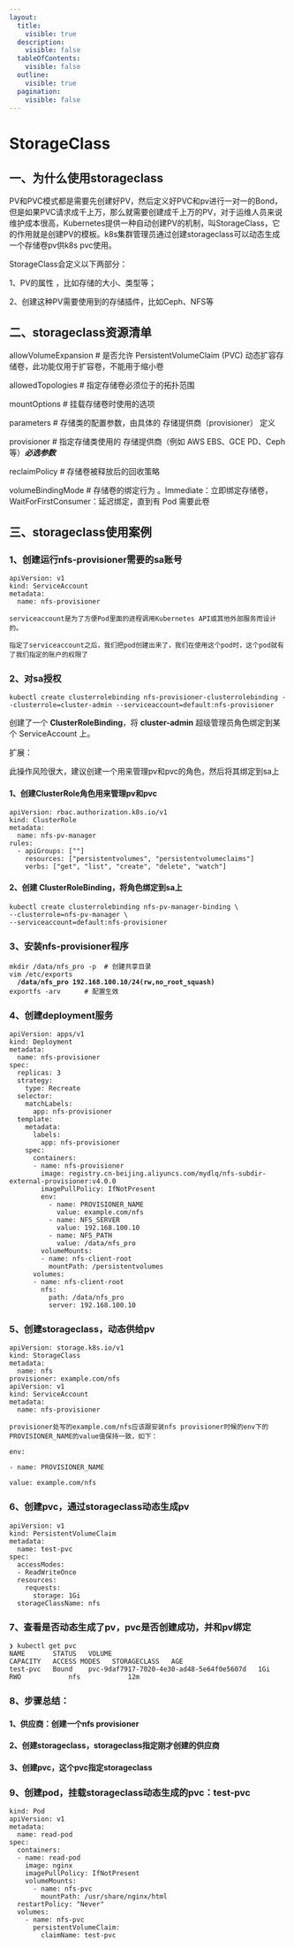 ```yaml
---
layout:
  title:
    visible: true
  description:
    visible: false
  tableOfContents:
    visible: false
  outline:
    visible: true
  pagination:
    visible: false
---
```


# StorageClass

## 一、为什么使用storageclass

PV和PVC模式都是需要先创建好PV，然后定义好PVC和pv进行一对一的Bond，但是如果PVC请求成千上万，那么就需要创建成千上万的PV，对于运维人员来说维护成本很高，Kubernetes提供一种自动创建PV的机制，叫StorageClass，它的作用就是创建PV的模板。k8s集群管理员通过创建storageclass可以动态生成一个存储卷pv供k8s pvc使用。

StorageClass会定义以下两部分：

1、PV的属性 ，比如存储的大小、类型等；

2、创建这种PV需要使用到的存储插件，比如Ceph、NFS等

## 二、storageclass资源清单

&#x20;  allowVolumeExpansion      # 是否允许 PersistentVolumeClaim (PVC) 动态扩容存储卷，此功能仅用于扩容卷，不能用于缩小卷

&#x20;  allowedTopologies         # 指定存储卷必须位于的拓扑范围

&#x20;  mountOptions       # 挂载存储卷时使用的选项

&#x20;  parameters       # 存储类的配置参数，由具体的 存储提供商（provisioner） 定义

&#x20;  provisioner        # 指定存储类使用的 存储提供商（例如 AWS EBS、GCE PD、Ceph 等）_**必选参数**_

&#x20;  reclaimPolicy               # 存储卷被释放后的回收策略  &#x20;

&#x20; volumeBindingMode        # 存储卷的绑定行为 。Immediate：立即绑定存储卷，WaitForFirstConsumer：延迟绑定，直到有 Pod 需要此卷

## 三、storageclass使用案例

### 1、创建运行nfs-provisioner需要的sa账号

```
apiVersion: v1
kind: ServiceAccount
metadata:
  name: nfs-provisioner
```

`serviceaccount是为了方便Pod里面的进程调用Kubernetes API或其他外部服务而设计的。`

`指定了serviceaccount之后，我们把pod创建出来了，我们在使用这个pod时，这个pod就有了我们指定的账户的权限了`

### 2、对sa授权

```
kubectl create clusterrolebinding nfs-provisioner-clusterrolebinding --clusterrole=cluster-admin --serviceaccount=default:nfs-provisioner
```

创建了一个 **ClusterRoleBinding**，将 **cluster-admin** 超级管理员角色绑定到某个 ServiceAccount 上。

扩展：

此操作风险很大，建议创建一个用来管理pv和pvc的角色，然后将其绑定到sa上

#### 1、创建ClusterRole角色用来管理pv和pvc

```
apiVersion: rbac.authorization.k8s.io/v1
kind: ClusterRole
metadata:
  name: nfs-pv-manager
rules:
  - apiGroups: [""]
    resources: ["persistentvolumes", "persistentvolumeclaims"]
    verbs: ["get", "list", "create", "delete", "watch"]
```

#### 2、创建 ClusterRoleBinding，将角色绑定到sa上

```
kubectl create clusterrolebinding nfs-pv-manager-binding \
--clusterrole=nfs-pv-manager \
--serviceaccount=default:nfs-provisioner
```

### 3、安装nfs-provisioner程序

<pre><code>mkdir /data/nfs_pro -p  # 创建共享目录
vim /etc/exports
<strong>  /data/nfs_pro 192.168.100.10/24(rw,no_root_squash)
</strong>exportfs -arv      # 配置生效
</code></pre>

### 4、创建deployment服务

```
apiVersion: apps/v1
kind: Deployment
metadata:
  name: nfs-provisioner
spec:
  replicas: 3
  strategy:
    type: Recreate
  selector: 
    matchLabels:
      app: nfs-provisioner
  template:
    metadata:
      labels:
        app: nfs-provisioner
    spec:
      containers:
      - name: nfs-provisioner
        image: registry.cn-beijing.aliyuncs.com/mydlq/nfs-subdir-external-provisioner:v4.0.0
        imagePullPolicy: IfNotPresent
        env:
          - name: PROVISIONER_NAME
            value: example.com/nfs
          - name: NFS_SERVER
            value: 192.168.100.10
          - name: NFS_PATH
            value: /data/nfs_pro
        volumeMounts:
        - name: nfs-client-root
          mountPath: /persistentvolumes
      volumes:
      - name: nfs-client-root
        nfs:
          path: /data/nfs_pro
          server: 192.168.100.10
```

### 5、创建storageclass，动态供给pv

```
apiVersion: storage.k8s.io/v1
kind: StorageClass
metadata:
  name: nfs
provisioner: example.com/nfs
apiVersion: v1
kind: ServiceAccount
metadata:
  name: nfs-provisioner
```

`provisioner处写的example.com/nfs应该跟安装nfs provisioner时候的env下的PROVISIONER_NAME的value值保持一致，如下：`

`env:`

&#x20;   `- name: PROVISIONER_NAME`

&#x20;    `value: example.com/nfs`

### 6、创建pvc，通过storageclass动态生成pv

```
apiVersion: v1
kind: PersistentVolumeClaim
metadata:
  name: test-pvc
spec:
  accessModes:
  - ReadWriteOnce
  resources:
    requests: 
      storage: 1Gi
  storageClassName: nfs
```

### 7、查看是否动态生成了pv，pvc是否创建成功，并和pv绑定

```
❯ kubectl get pvc
NAME       STATUS   VOLUME                                     CAPACITY   ACCESS MODES   STORAGECLASS   AGE
test-pvc   Bound    pvc-9daf7917-7020-4e30-ad48-5e64f0e5607d   1Gi        RWO            nfs            12m
```

### 8、步骤总结：

#### 1、供应商：创建一个nfs provisioner

#### 2、创建storageclass，storageclass指定刚才创建的供应商

#### 3、创建pvc，这个pvc指定storageclass

### 9、创建pod，挂载storageclass动态生成的pvc：test-pvc

```
kind: Pod
apiVersion: v1
metadata:
  name: read-pod
spec:
  containers:
  - name: read-pod
    image: nginx
    imagePullPolicy: IfNotPresent
    volumeMounts:
      - name: nfs-pvc
        mountPath: /usr/share/nginx/html
  restartPolicy: "Never"
  volumes:
    - name: nfs-pvc
      persistentVolumeClaim:
        claimName: test-pvc
```

